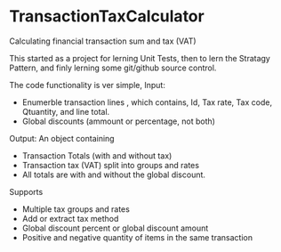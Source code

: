 # TransactionTaxCalculator
Calculating financial transaction sum and tax (VAT)

This started as a project for lerning Unit Tests, then to lern the Stratagy Pattern, and finly lerning some git/github source control.

The code functionality is ver simple, 
Input:
- Enumerble transaction lines , which contains, Id, Tax rate, Tax code, Qtuantity, and line total.
- Global discounts (ammount or percentage, not both)

Output:
An object containing
- Transaction Totals (with and without tax)
- Transaction tax (VAT) split into groups and rates
- All totals are with and without the global discount.

Supports
 - Multiple tax groups and rates
 - Add or extract tax method
 - Global discount percent or global discount amount
 - Positive and negative quantity of items in the same transaction 
 
 
